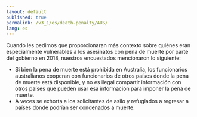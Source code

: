 ```yaml
---
layout: default
published: true
permalink: /v3_1/es/death-penalty/AUS/
lang: es
---
```


Cuando les pedimos que proporcionaran más contexto sobre quiénes eran especialmente vulnerables a los asesinatos con pena de muerte por parte del gobierno en 2018, nuestros encuestados mencionaron lo siguiente:

- Si bien la pena de muerte está prohibida en Australia, los funcionarios australianos cooperan con funcionarios de otros países donde la pena de muerte está disponible, y no es ilegal compartir información con otros países que pueden usar esa información para imponer la pena de muerte.
- A veces se exhorta a los solicitantes de asilo y refugiados a regresar a países donde podrían ser condenados a muerte. 

